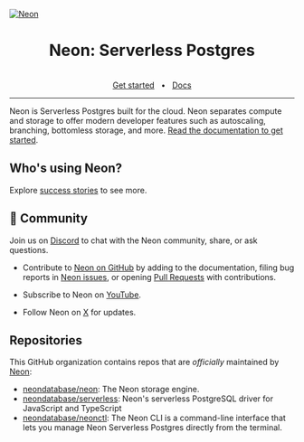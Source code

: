 [![Neon](https://private-user-images.githubusercontent.com/11527560/331728531-f15a17f0-836e-40c5-b35d-030606a6b660.png)](https://neon.tech/github)

<div align="center">
  <h1>Neon: Serverless Postgres</h1>
  <br />
  <a href="https://neon.tech/github">Get started</a>
  <span>&nbsp;&nbsp;•&nbsp;&nbsp;</span>
  <a href="https://neon.tech/docs/introduction">Docs</a>
  <br />
  <hr />
</div>

Neon is Serverless Postgres built for the cloud. Neon separates compute and storage to offer modern developer features such as autoscaling, branching, bottomless storage, and more. [Read the documentation to get started](https://neon.tech/docs/introduction).

## Who's using Neon?

Explore [success stories](https://neon.tech/case-studies) to see more.

## 💚 Community

Join us on [Discord](https://neon.tech/discord) to chat with the Neon community, share, or ask questions.

- Contribute to [Neon on GitHub](https://github.com/neondatabase/neon) by adding to the documentation, filing bug reports in [Neon issues](https://github.com/neondatabase/neon/issues), or opening [Pull Requests](https://github.com/neondatabase/neon/pulls) with contributions.

- Subscribe to Neon on [YouTube](https://www.youtube.com/channel/UCoMzQTJSIr7-RU1QbomQI2w).

- Follow Neon on [X](https://twitter.com/neondatabase) for updates.

## Repositories

This GitHub organization contains repos that are _officially_ maintained by [Neon](https://neon.tech):

<!--
This is a list of packages we want users to contribute to and interact with.

-->

- [neondatabase/neon](https://github.com/neondatabase/neon): The Neon storage engine.
- [neondatabase/serverless](https://github.com/neondatabase/serverless): Neon's serverless PostgreSQL driver for JavaScript and TypeScript
- [neondatabase/neonctl](https://github.com/neondatabase/neonctl): The Neon CLI is a command-line interface that lets you manage Neon Serverless Postgres directly from the terminal.
